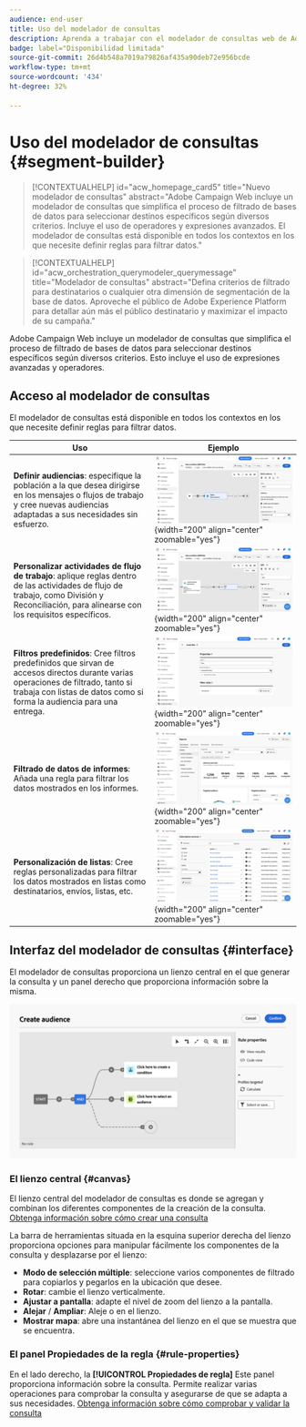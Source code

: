 ```yaml
---
audience: end-user
title: Uso del modelador de consultas
description: Aprenda a trabajar con el modelador de consultas web de Adobe Campaign.
badge: label="Disponibilidad limitada"
source-git-commit: 26d4b548a7019a79826af435a90deb72e956bcde
workflow-type: tm+mt
source-wordcount: '434'
ht-degree: 32%

---
```


# Uso del modelador de consultas {#segment-builder}


>[!CONTEXTUALHELP]
>id="acw_homepage_card5"
>title="Nuevo modelador de consultas"
>abstract="Adobe Campaign Web incluye un modelador de consultas que simplifica el proceso de filtrado de bases de datos para seleccionar destinos específicos según diversos criterios. Incluye el uso de operadores y expresiones avanzados. El modelador de consultas está disponible en todos los contextos en los que necesite definir reglas para filtrar datos."

>[!CONTEXTUALHELP]
>id="acw_orchestration_querymodeler_querymessage"
>title="Modelador de consultas"
>abstract="Defina criterios de filtrado para destinatarios o cualquier otra dimensión de segmentación de la base de datos. Aproveche el público de Adobe Experience Platform para detallar aún más el público destinatario y maximizar el impacto de su campaña."

Adobe Campaign Web incluye un modelador de consultas que simplifica el proceso de filtrado de bases de datos para seleccionar destinos específicos según diversos criterios. Esto incluye el uso de expresiones avanzadas y operadores.

## Acceso al modelador de consultas

El modelador de consultas está disponible en todos los contextos en los que necesite definir reglas para filtrar datos.

| Uso | Ejemplo |
|  ---  |  ---  |
| **Definir audiencias**: especifique la población a la que desea dirigirse en los mensajes o flujos de trabajo y cree nuevas audiencias adaptadas a sus necesidades sin esfuerzo. | ![](assets/access-audience.png){width="200" align="center" zoomable="yes"} |
| **Personalizar actividades de flujo de trabajo**: aplique reglas dentro de las actividades de flujo de trabajo, como División y Reconciliación, para alinearse con los requisitos específicos. | ![](assets/access-workflow.png){width="200" align="center" zoomable="yes"} |
| **Filtros predefinidos**: Cree filtros predefinidos que sirvan de accesos directos durante varias operaciones de filtrado, tanto si trabaja con listas de datos como si forma la audiencia para una entrega. | ![](assets/access-predefined-filter.png){width="200" align="center" zoomable="yes"} |
| **Filtrado de datos de informes**: Añada una regla para filtrar los datos mostrados en los informes. | ![](assets/access-reports.png){width="200" align="center" zoomable="yes"} |
| **Personalización de listas**: Cree reglas personalizadas para filtrar los datos mostrados en listas como destinatarios, envíos, listas, etc. | ![](assets/access-lists.png){width="200" align="center" zoomable="yes"} |

<!--**Dynamize content**: make your content dynamic by creating conditions that define which content should be displayed to different recipients, ensuring personalized and relevant messaging.

+++Example

![](assets/access-audience.png)

 +++
-->

## Interfaz del modelador de consultas {#interface}

El modelador de consultas proporciona un lienzo central en el que generar la consulta y un panel derecho que proporciona información sobre la misma.

![](assets/query-interface.png)

### El lienzo central {#canvas}

El lienzo central del modelador de consultas es donde se agregan y combinan los diferentes componentes de la creación de la consulta. [Obtenga información sobre cómo crear una consulta](build-query.md)

La barra de herramientas situada en la esquina superior derecha del lienzo proporciona opciones para manipular fácilmente los componentes de la consulta y desplazarse por el lienzo:

* **Modo de selección múltiple**: seleccione varios componentes de filtrado para copiarlos y pegarlos en la ubicación que desee.
* **Rotar**: cambie el lienzo verticalmente.
* **Ajustar a pantalla**: adapte el nivel de zoom del lienzo a la pantalla.
* **Alejar** / **Ampliar**: Aleje o en el lienzo.
* **Mostrar mapa**: abre una instantánea del lienzo en el que se muestra que se encuentra.

### El panel Propiedades de la regla {#rule-properties}

En el lado derecho, la **[!UICONTROL Propiedades de regla]** Este panel proporciona información sobre la consulta. Permite realizar varias operaciones para comprobar la consulta y asegurarse de que se adapta a sus necesidades. [Obtenga información sobre cómo comprobar y validar la consulta](build-query.md#check-and-validate-your-query)
